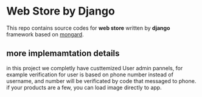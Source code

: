 # Web Store by Django

This repo contains source codes for **web store** written by **django** framework based on [mongard](https://www.mongard.ir).



## more implemamtation details

in this project we completly have custtemized User admin pannels, for example verification for user is based on  phone number instead of username, and number will be verificated by code that messaged to phone.
if your products are a few, you can load image directly to app.
